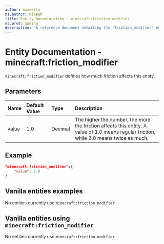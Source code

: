 ```yaml
---
author: mammerla
ms.author: mikeam
title: Entity Documentation - minecraft:friction_modifier
ms.prod: gaming
description: "A reference document detailing the 'friction_modifier' entity component"
---
```


# Entity Documentation -  minecraft:friction_modifier

`minecraft:friction_modifier` defines how much friction affects this entity.

## Parameters

|Name |Default Value  |Type  |Description  |
|:----------|:----------|:----------|:----------|
|value| 1.0| Decimal| The higher the number, the more the friction affects this entity. A value of 1.0 means regular friction, while 2.0 means twice as much. |

## Example

```json
"minecraft:friction_modifier":{
    "value": 2.0
}
```

## Vanilla entities examples

No entities currently use `minecraft:friction_modifier`

## Vanilla entities using `minecraft:friction_modifier`

No entities currently use `minecraft:friction_modifier`

